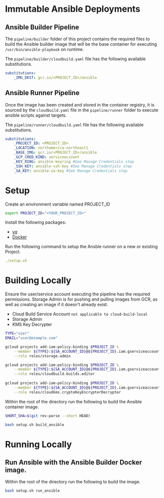 # Immutable Ansible Deployments

## Ansible Builder Pipeline

The `pipeline/builder` folder of this project contains the required files to build the Ansible builder image that will be the base container for executing `/usr/bin/ansible-playbook` on runtime.

The `pipeline/builder/cloudbuild.yaml` file has the following available substitutions.

```yaml
substitutions:
    _IMG_DEST: gcr.io/<PROJECT_ID>/ansible
```

## Ansible Runner Pipeline
Once the image has been created and stored in the container registry, it is sourced by the `cloudbuild.yaml` file in the `pipeline/runner` folder to execute ansible scripts against targets.

The `pipeline/runner/cloudbuild.yaml` file has the following available substitutions.

```yaml
substitutions:
    _PROJECT_ID: <PROJECT_ID>
    _LOCATION: northamerica-northeast1
    _BASE_IMG: gcr.io/<PROJECT_ID>/ansible
    _GCP_CRED_KIND: serviceaccount
    _KEY_RING: ansible-keyring #See Manage Credentials step
    _SSH_KEY: ansible-ssh-key #See Manage Credentials step
    _SA_KEY: ansible-sa-key #See Manage Credentials step
```

# Setup

Create an environment variable named PROJECT_ID
```sh
export PROJECT_ID="<YOUR_PROJECT_ID>"
```

Install the following packages:
- [yq](https://mikefarah.gitbook.io/yq/)
- [Docker](https://docs.docker.com/engine/install/)

Run the following command to setup the Ansble runner on a new or existing Project.

```yaml
./setup.sh
```

# Building Locally

Ensure the user/service account executing the pipeline has the required permissions. Storage Admin is for pushing and pulling images from GCR, as well as creating an image if it doesn't already exist.

  - Cloud Build Service Account `not applicable to cloud-build-local`
  - Storage Admin
  - KMS Key Decrypter

```sh
TYPE="user"
EMAIL="user@example.com"

gcloud projects add-iam-policy-binding $PROJECT_ID \
    --member ${TYPE}:${SA_ACCOUNT_ID}@${PROJECT_ID}.iam.gserviceaccount.com \
    --role roles/storage.admin

gcloud projects add-iam-policy-binding $PROJECT_ID \
    --member ${TYPE}:${SA_ACCOUNT_ID}@${PROJECT_ID}.iam.gserviceaccount.com \
    --role roles/cloudbuild.builds.editor  
    
gcloud projects add-iam-policy-binding $PROJECT_ID \
    --member ${TYPE}:${SA_ACCOUNT_ID}@${PROJECT_ID}.iam.gserviceaccount.com \
    --role roles/cloudkms.cryptoKeyEncrypterDecrypter
```

Within the root of the directory run the following to build the Ansible container image.
```sh
SHORT_SHA=$(git rev-parse --short HEAD)

bash setup.sh build_ansible
```

# Running Locally

## Run Ansible with the Ansible Builder Docker image.

Within the root of the directory run the following to build the image.

```sh
bash setup.sh run_ansible
```
